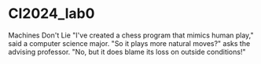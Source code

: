 # CI2024_lab0

Machines Don't Lie
"I've created a chess program that mimics human play," said a computer science major.
"So it plays more natural moves?" asks the advising professor.
"No, but it does blame its loss on outside conditions!"
